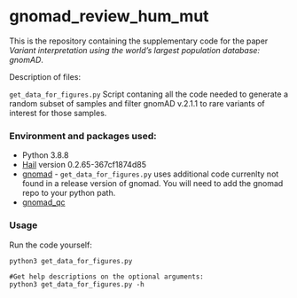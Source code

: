 # gnomad_review_hum_mut
This is the repository containing the supplementary code for the paper _Variant interpretation using the world’s largest population database: gnomAD_.

Description of files:

`get_data_for_figures.py` Script contaning all the code needed to generate a random subset of samples and filter gnomAD v.2.1.1 to rare variants of interest for those samples.

### Environment and packages used:
* Python 3.8.8
* [Hail](https://hail.is/docs/0.2/index.html) version 0.2.65-367cf1874d85
* [gnomad](https://github.com/broadinstitute/gnomad_methods) - `get_data_for_figures.py` uses additional code currenlty not found in a release version of gnomad. You will need to add the gnomad repo to your python path.
* [gnomad_qc](https://github.com/broadinstitute/gnomad_qc)

### Usage
Run the code yourself:
```
python3 get_data_for_figures.py

#Get help descriptions on the optional arguments:
python3 get_data_for_figures.py -h
```
